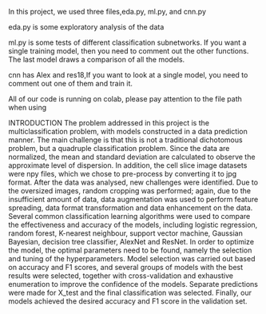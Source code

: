 In this project, we used three files,eda.py, ml.py, and cnn.py

eda.py is some exploratory analysis of the data

ml.py is some tests of different classification subnetworks. If you want a single training model, then you need to comment out the other functions. The last model draws a comparison of all the models.

cnn has Alex and res18,If you want to look at a single model, you need to comment out one of them and train it.

All of our code is running on colab, please pay attention to the file path when using

INTRODUCTION
  The problem addressed in this project is the multiclassification problem, with models constructed in a data prediction manner. The main challenge is that this is not a traditional dichotomous problem, but a quadruple classification problem. Since the data are normalized, the mean and standard deviation are calculated to observe the approximate level of dispersion. In addition, the cell slice image datasets were npy files, which we chose to pre-process by converting it to jpg format.
  After the data was analysed, new challenges were identified. Due to the oversized images, random cropping was performed; again, due to the insufficient amount of data, data augmentation was used to perform feature spreading, data format transformation and data enhancement on the data. Several common classification learning algorithms were used to compare the effectiveness and accuracy of the models, including logistic regression, random forest, K-nearest neighbour, support vector machine, Gaussian Bayesian, decision tree classifier, AlexNet and ResNet.
In order to optimize the model, the optimal parameters need to be found, namely the selection and tuning of the hyperparameters. Model selection was carried out based on accuracy and F1 scores, and several groups of models with the best results were selected, together with cross-validation and exhaustive enumeration to improve the confidence of the models. Separate predictions were made for X_test and the final classification was selected. Finally, our models achieved the desired accuracy and F1 score in the validation set.
